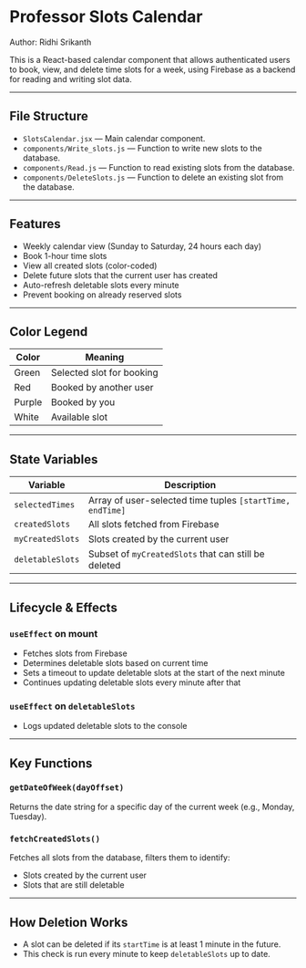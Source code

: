 # Professor Slots Calendar

Author: Ridhi Srikanth

This is a React-based calendar component that allows authenticated users to book, view, and delete time slots for a week, using Firebase as a backend for reading and writing slot data.

---

## File Structure

- `SlotsCalendar.jsx` — Main calendar component.
- `components/Write_slots.js` — Function to write new slots to the database.
- `components/Read.js` — Function to read existing slots from the database.
- `components/DeleteSlots.js` — Function to delete an existing slot from the database.

---

## Features

- Weekly calendar view (Sunday to Saturday, 24 hours each day)
- Book 1-hour time slots
- View all created slots (color-coded)
- Delete future slots that the current user has created
- Auto-refresh deletable slots every minute
- Prevent booking on already reserved slots

---

## Color Legend

| Color    | Meaning                        |
|----------|--------------------------------|
| Green    | Selected slot for booking      |
| Red      | Booked by another user         |
| Purple   | Booked by you                  |
| White    | Available slot                 |

---

## State Variables

| Variable         | Description                                           |
|------------------|-------------------------------------------------------|
| `selectedTimes`  | Array of user-selected time tuples `[startTime, endTime]` |
| `createdSlots`   | All slots fetched from Firebase                       |
| `myCreatedSlots` | Slots created by the current user                     |
| `deletableSlots` | Subset of `myCreatedSlots` that can still be deleted |

---

## Lifecycle & Effects

### `useEffect` on mount

- Fetches slots from Firebase
- Determines deletable slots based on current time
- Sets a timeout to update deletable slots at the start of the next minute
- Continues updating deletable slots every minute after that

### `useEffect` on `deletableSlots`

- Logs updated deletable slots to the console

---

## Key Functions

### `getDateOfWeek(dayOffset)`

Returns the date string for a specific day of the current week (e.g., Monday, Tuesday).

### `fetchCreatedSlots()`

Fetches all slots from the database, filters them to identify:
- Slots created by the current user
- Slots that are still deletable

---

## How Deletion Works

- A slot can be deleted if its `startTime` is at least 1 minute in the future.
- This check is run every minute to keep `deletableSlots` up to date.


